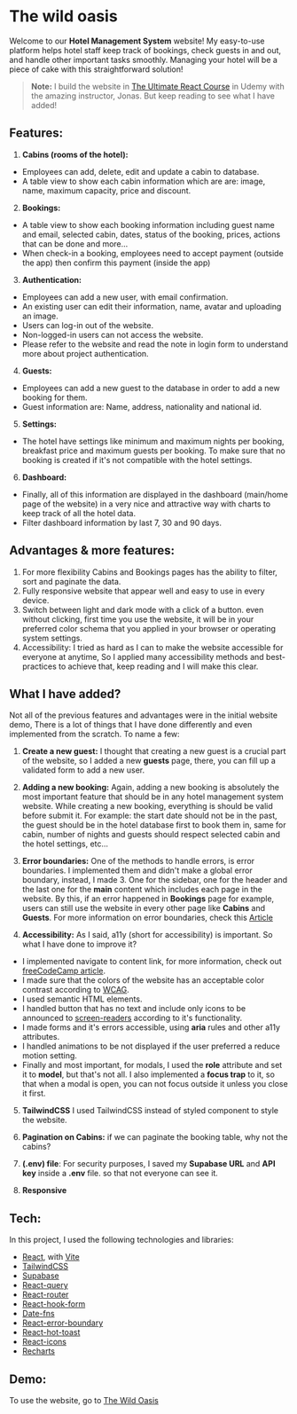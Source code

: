 # The wild oasis

Welcome to our **Hotel Management System** website! My easy-to-use platform helps hotel staff keep track of bookings, check guests in and out, and handle other important tasks smoothly. Managing your hotel will be a piece of cake with this straightforward solution!

> **Note:** I build the website in [The Ultimate React Course](https://www.udemy.com/course/the-ultimate-react-course/) in Udemy with the amazing instructor, Jonas. But keep reading to see what I have added!

## Features:

 1. **Cabins (rooms of the hotel):**
- Employees can add, delete, edit and update a cabin to database.
- A table view to show each cabin information which are are: image, name, maximum capacity, price and discount.
 2. **Bookings:**
 - A table view to show each booking information including guest name and email, selected cabin, dates, status of the booking, prices, actions that can be done and more...
 - When check-in a booking, employees need to accept payment (outside the app) then confirm this payment (inside the app)
 3. **Authentication:**
 - Employees can add a new user, with email confirmation.
 - An existing user can edit their information, name, avatar and uploading an image.
 - Users can log-in out of the website.
 - Non-logged-in users can not access the website.
 - Please refer to the website and read the note in login form to understand more about project authentication.
 4. **Guests:**
 - Employees can add a new guest to the database in order to add a new booking for them.
 - Guest information are: Name, address, nationality and national id. 
 5. **Settings:**
 - The hotel have settings like minimum and maximum nights per booking, breakfast price and maximum guests per booking. To make sure that no booking is created if it's not compatible with the hotel settings.
 6. **Dashboard:**
-  Finally, all of this information are displayed in the dashboard (main/home page of the website) in a very nice and attractive way with charts to keep track of all the hotel data.
- Filter dashboard information by last 7, 30 and 90 days.

## Advantages & more features: 
1. For more flexibility Cabins and Bookings pages has the ability to filter, sort and paginate the data.
2. Fully responsive website that appear well and easy to use in every device.
3. Switch between light and dark mode with a click of a button. even without clicking, first time you use the website, it will be in your preferred color schema that you applied in your browser or operating system settings.
4.  Accessibility: I tried as hard as I can to make the website accessible for everyone at anytime, So I applied many accessibility methods and best-practices to achieve that, keep reading and I will make this clear.

## What I have added?
Not all of the previous features and advantages were in the initial website demo, There is a lot of things that I have done differently and even implemented from the scratch. To name a few:

1. **Create a new guest:**
I thought that creating a new guest is a crucial part of the website, so I added a new **guests** page, there, you can fill up a validated form to add a new user.

2. **Adding a new booking:**
Again, adding a new booking is absolutely the most important feature that should be in any hotel management system website. While creating a new booking, everything is should be valid before submit it. For example: the start date should not be in the past, the guest should be in the hotel database first to book them in, same for cabin, number of nights and guests should respect selected cabin and the hotel settings, etc...
	
3. **Error boundaries:**
One of the methods to handle errors, is error boundaries. I implemented them and didn't make a global error boundary, instead, I made 3. One for the sidebar, one for the header and the last one for the **main** content which includes each page in the website. By this, if an error happened in **Bookings** page for example, users can still use the website in every other page like **Cabins** and **Guests**.
For more information on error boundaries, check this [Article](https://www.brandondail.com/posts/fault-tolerance-react)

4. **Accessibility:**
As I said, a11y (short for accessibility) is important. So what I have done to improve it?
- I implemented navigate to content link, for more information, check out [freeCodeCamp article](https://www.freecodecamp.org/news/how-to-add-skip-to-main-content-links-to-a-website/#:~:text=A%20%22skip%20to%20content%22%20link,when%20it%20is%20in%20focus.).
- I made sure that the colors of the website has an acceptable color contrast according to [WCAG](https://webaim.org/resources/contrastchecker/#:~:text=WCAG%202.0%20level%20AA%20requires,3%3A1%20for%20large%20text.).
- I used semantic HTML elements.
- I handled button that has no text and include only icons to be announced to [screen-readers](https://axesslab.com/what-is-a-screen-reader/) according to it's functionality.
- I made forms and it's errors accessible, using **aria** rules and other a11y attributes.
- I handled animations to be not displayed if the user preferred a reduce motion setting.
- Finally and most important, for modals, I used the **role** attribute and set it to **model**, but that's not all.
I also implemented a **focus trap** to it, so that when a modal is open, you can not focus outside it unless you close it first.

5. **TailwindCSS**
I used TailwindCSS instead of styled component to style the website.

6. **Pagination on Cabins:**
	if we can paginate the booking table, why not the cabins?

7. **(.env) file**:
For security purposes, I saved my **Supabase URL** and **API key** inside a **.env** file. so that not everyone can see it. 	
	
8. **Responsive**

## Tech:
In this project, I used the following technologies and libraries:
- [React](https://react.dev/), with [Vite](https://vitejs.dev/)
- [TailwindCSS](https://tailwindcss.com/)
- [Supabase](https://supabase.com/docs)
- [React-query](https://tanstack.com/query/latest/docs/framework/react/overview)
- [React-router](https://reactrouter.com/en/main)
- [React-hook-form](https://react-hook-form.com/)
- [Date-fns](https://date-fns.org/docs/Getting-Started)
- [React-error-boundary](https://www.npmjs.com/package/react-error-boundary)
- [React-hot-toast](https://react-hot-toast.com/)
- [React-icons](https://react-icons.github.io/react-icons/)
- [Recharts](https://recharts.org/en-US)

## Demo:
To use the website, go to [The Wild Oasis](https://hotel-of-the-wild-oasis.netlify.app)
